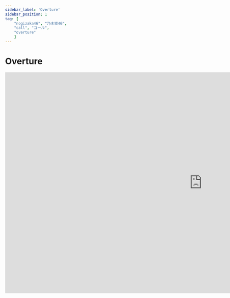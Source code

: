 ```yaml
---
sidebar_label: 'Overture'
sidebar_position: 1
tag: [
    "nogizaka46", "乃木坂46",
    "call", "コール",
    "overture"
    ]
---
```


# Overture

<iframe width="1280" height="720" src="https://www.youtube.com/embed/JUqV84rN_qs" title="YouTube video player" frameborder="0" allow="accelerometer; autoplay; clipboard-write; encrypted-media; gyroscope; picture-in-picture; web-share" referrerpolicy="strict-origin-when-cross-origin" allowfullscreen />
